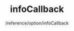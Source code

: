---
layout: reference_md
title: infoCallback
summary: 
sub: 文档(Options & API) DataTables中文网
since: DataTables 1.10
navcategory: option
keywords: infoCallback,option
author: /reference/option/infoCallback
---